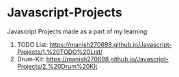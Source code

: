 # Javascript-Projects
Javascript Projects made as a part of my learning

1. TODO List: https://manish270698.github.io/Javascript-Projects/1.%20TODO%20List/
2. Drum-Kit: https://manish270698.github.io/Javascript-Projects/2.%20Drum%20Kit
